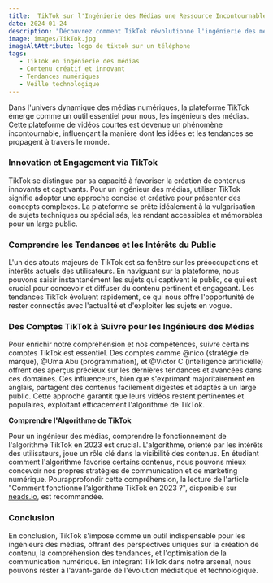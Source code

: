 ```yaml
---
title:  TikTok sur l'Ingénierie des Médias une Ressource Incontournable
date: 2024-01-24
description: "Découvrez comment TikTok révolutionne l'ingénierie des médias. Cette plateforme de vidéos courtes offre un aperçu unique des tendances actuelles, permettant aux ingénieurs des médias de créer des contenus captivants et de rester à jour sur les innovations et les stratégies de communication numérique. Suivez les comptes influents pour une veille technologique et créative inégalée."
image: images/TikTok.jpg
imageAltAttribute: logo de tiktok sur un téléphone
tags:
   - TikTok en ingénierie des médias
   - Contenu créatif et innovant
   - Tendances numériques
   - Veille technologique
---
```

Dans l'univers dynamique des médias numériques, la plateforme TikTok émerge comme un outil essentiel pour nous, les ingénieurs des médias. Cette plateforme de vidéos courtes est devenue un phénomène incontournable, influençant la manière dont les idées et les tendances se propagent à travers le monde.

### **Innovation et Engagement via TikTok**

TikTok se distingue par sa capacité à favoriser la création de contenus innovants et captivants. Pour un ingénieur des médias, utiliser TikTok signifie adopter une approche concise et créative pour présenter des concepts complexes. La plateforme se prête idéalement à la vulgarisation de sujets techniques ou spécialisés, les rendant accessibles et mémorables pour un large public.

### **Comprendre les Tendances et les Intérêts du Public**

L'un des atouts majeurs de TikTok est sa fenêtre sur les préoccupations et intérêts actuels des utilisateurs. En naviguant sur la plateforme, nous pouvons saisir instantanément les sujets qui captivent le public, ce qui est crucial pour concevoir et diffuser du contenu pertinent et engageant. Les tendances TikTok évoluent rapidement, ce qui nous offre l'opportunité de rester connectés avec l'actualité et d'exploiter les sujets en vogue.

### **Des Comptes TikTok à Suivre pour les Ingénieurs des Médias**

Pour enrichir notre compréhension et nos compétences, suivre certains comptes TikTok est essentiel. Des comptes comme @nico (stratégie de marque), @Uma Abu (programmation), et @Victor C (intelligence artificielle) offrent des aperçus précieux sur les dernières tendances et avancées dans ces domaines. Ces influenceurs, bien que s'exprimant majoritairement en anglais, partagent des contenus facilement digestes et adaptés à un large public. Cette approche garantit que leurs vidéos restent pertinentes et populaires, exploitant efficacement l'algorithme de TikTok.

**Comprendre l'Algorithme de TikTok**

Pour un ingénieur des médias, comprendre le fonctionnement de l'algorithme TikTok en 2023 est crucial. L'algorithme, orienté par les intérêts des utilisateurs, joue un rôle clé dans la visibilité des  contenus. En étudiant comment l'algorithme favorise certains contenus, nous pouvons mieux concevoir nos propres stratégies de communication et de marketing numérique. Pourapprofondir cette compréhension, la lecture de l'article "Comment fonctionne l’algorithme TikTok en 2023 ?", disponible sur [neads.io](https://neads.io/blog/comment-fonctionne-lalgorithme-tiktok-en-2023/), est recommandée.

### **Conclusion**

En conclusion, TikTok s'impose comme un outil indispensable pour les ingénieurs des médias, offrant des perspectives uniques sur la création de contenu, la compréhension des tendances, et l'optimisation de la communication numérique. En intégrant TikTok dans notre arsenal, nous pouvons rester à l'avant-garde de l'évolution médiatique et technologique.
